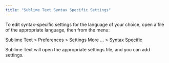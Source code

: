 ```yaml
---
title: "Sublime Text Syntax Specific Settings"
---
```


To edit syntax-specific settings for the language of your choice, open a file of the appropriate language, then from the menu:

Sublime Text > Preferences > Settings More … > Syntax Specific

Sublime Text will open the appropriate settings file, and you can add settings.